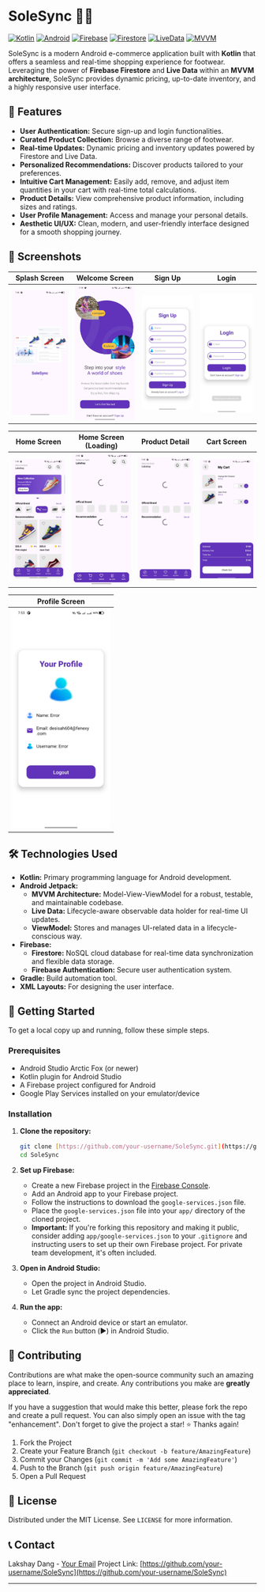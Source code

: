# SoleSync 👟✨

[![Kotlin](https://img.shields.io/badge/Kotlin-0095D5?style=for-the-badge&logo=kotlin&logoColor=white)](https://kotlinlang.org/)
[![Android](https://img.shields.io/badge/Android-3DDC84?style=for-the-badge&logo=android&logoColor=white)](https://developer.android.com/)
[![Firebase](https://img.shields.io/badge/Firebase-FFCA28?style=for-the-badge&logo=firebase&logoColor=black)](https://firebase.google.com/)
[![Firestore](https://img.shields.io/badge/Firestore-FF6D00?style=for-the-badge&logo=firebase&logoColor=white)](https://firebase.google.com/docs/firestore)
[![LiveData](https://img.shields.io/badge/LiveData-F57C00?style=for-the-badge&logo=android&logoColor=white)](https://developer.android.com/topic/libraries/architecture/livedata)
[![MVVM](https://img.shields.io/badge/Architecture-MVVM-orange?style=for-the-badge)](https://developer.android.com/topic/libraries/architecture/viewmodel)

SoleSync is a modern Android e-commerce application built with **Kotlin** that offers a seamless and real-time shopping experience for footwear. Leveraging the power of **Firebase Firestore** and **Live Data** within an **MVVM architecture**, SoleSync provides dynamic pricing, up-to-date inventory, and a highly responsive user interface.

## 🌟 Features

* **User Authentication:** Secure sign-up and login functionalities.
* **Curated Product Collection:** Browse a diverse range of footwear.
* **Real-time Updates:** Dynamic pricing and inventory updates powered by Firestore and Live Data.
* **Personalized Recommendations:** Discover products tailored to your preferences.
* **Intuitive Cart Management:** Easily add, remove, and adjust item quantities in your cart with real-time total calculations.
* **Product Details:** View comprehensive product information, including sizes and ratings.
* **User Profile Management:** Access and manage your personal details.
* **Aesthetic UI/UX:** Clean, modern, and user-friendly interface designed for a smooth shopping journey.

## 📸 Screenshots

| Splash Screen | Welcome Screen | Sign Up | Login |
| :-----------: | :------------: | :-----: | :---: |
| <img src="https://github.com/Lakshaydang47/SoleSync/blob/master/splashscreen.jpg?raw=true" alt="splash screen" width="200"/> |  <img src="https://github.com/Lakshaydang47/SoleSync/blob/master/intro.jpg?raw=true" alt="intro" width="200"/> | <img src="https://github.com/Lakshaydang47/SoleSync/blob/master/signup.jpg?raw=true" alt="signup" width="200"/> | <img src="https://github.com/Lakshaydang47/SoleSync/blob/master/login.jpg?raw=true" alt="login" width="200"/> |

| Home Screen | Home Screen (Loading) | Product Detail | Cart Screen |
| :---------: | :-------------------: | :------------: | :---------: |
| <img src="https://github.com/Lakshaydang47/SoleSync/blob/master/mainscreen.jpg?raw=true" alt="home screen" width="200"/> | <img src="https://github.com/Lakshaydang47/SoleSync/blob/master/loadinglivedata.jpg?raw=true" alt="loading live data" width="200"/> | <img src="https://github.com/Lakshaydang47/SoleSync/blob/master/loadinglivedata.jpg?raw=true" alt="product detail" width="200"/> | <img src="https://github.com/Lakshaydang47/SoleSync/blob/master/cart.jpg?raw=true" alt="cart screen" width="200"/> |

| Profile Screen |
| :------------: |
| <img src="https://github.com/Lakshaydang47/SoleSync/blob/master/profile.jpg?raw=true" alt="profile" width="200"/> |


## 🛠️ Technologies Used

* **Kotlin:** Primary programming language for Android development.
* **Android Jetpack:**
    * **MVVM Architecture:** Model-View-ViewModel for a robust, testable, and maintainable codebase.
    * **Live Data:** Lifecycle-aware observable data holder for real-time UI updates.
    * **ViewModel:** Stores and manages UI-related data in a lifecycle-conscious way.
* **Firebase:**
    * **Firestore:** NoSQL cloud database for real-time data synchronization and flexible data storage.
    * **Firebase Authentication:** Secure user authentication system.
* **Gradle:** Build automation tool.
* **XML Layouts:** For designing the user interface.

## 🚀 Getting Started

To get a local copy up and running, follow these simple steps.

### Prerequisites

* Android Studio Arctic Fox (or newer)
* Kotlin plugin for Android Studio
* A Firebase project configured for Android
* Google Play Services installed on your emulator/device

### Installation

1.  **Clone the repository:**
    ```bash
    git clone [https://github.com/your-username/SoleSync.git](https://github.com/your-username/SoleSync.git)
    cd SoleSync
    ```
2.  **Set up Firebase:**
    * Create a new Firebase project in the [Firebase Console](https://console.firebase.google.com/).
    * Add an Android app to your Firebase project.
    * Follow the instructions to download the `google-services.json` file.
    * Place the `google-services.json` file into your `app/` directory of the cloned project.
    * **Important:** If you're forking this repository and making it public, consider adding `app/google-services.json` to your `.gitignore` and instructing users to set up their own Firebase project. For private team development, it's often included.

3.  **Open in Android Studio:**
    * Open the project in Android Studio.
    * Let Gradle sync the project dependencies.

4.  **Run the app:**
    * Connect an Android device or start an emulator.
    * Click the `Run` button (▶️) in Android Studio.

## 🤝 Contributing

Contributions are what make the open-source community such an amazing place to learn, inspire, and create. Any contributions you make are **greatly appreciated**.

If you have a suggestion that would make this better, please fork the repo and create a pull request. You can also simply open an issue with the tag "enhancement".
Don't forget to give the project a star! ⭐ Thanks again!

1.  Fork the Project
2.  Create your Feature Branch (`git checkout -b feature/AmazingFeature`)
3.  Commit your Changes (`git commit -m 'Add some AmazingFeature'`)
4.  Push to the Branch (`git push origin feature/AmazingFeature`)
5.  Open a Pull Request

## 📄 License

Distributed under the MIT License. See `LICENSE` for more information.

## 📞 Contact

Lakshay Dang - [Your Email](mailto:lakshsaydang764@gmail.com)
Project Link: [https://github.com/your-username/SoleSync](https://github.com/your-username/SoleSync)

---
